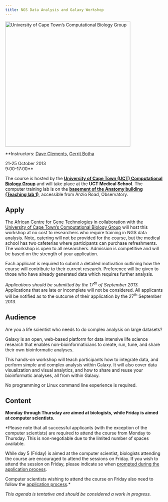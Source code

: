 ```yaml
---
title: NGS Data Analysis and Galaxy Workshop
---
```

<div class='center'>
<a href='http://www.cbio.uct.ac.za/'><img src='/Images/Logos/CBioUCapeTownLogo.png' alt='University of Cape Town’s Computational Biology Group' width="400" /></a>



**Instructors: [Dave Clements](/src/DaveClements/index.md), [Gerrit Botha](http://www.cbio.uct.ac.za/people/5-gerrit-botha.html)

21-25 October 2013<br />
9:00-17:00**  <br />

The course is hosted by the **[University of Cape Town (UCT) Computational Biology Group](http://www.cbio.uct.ac.za/)** and will take place at the **UCT Medical School**. The computer training lab is on the **[basement of the Anatomy building (Teaching lab 1)](http://www.lib.uct.ac.za/medical/about/location/)**, accessible from Anzio Road, Observatory.
</div>

## Apply

The [African Centre for Gene Technologies](http://www.acgt.co.za/) in collaboration with the [University of Cape Town’s Computational Biology Group](http://www.cbio.uct.ac.za/) will host this workshop at no cost to researchers who require training in NGS data analysis. Note, catering will not be provided for the course, but the medical school has two cafeterias where participants can purchase refreshments. The workshop is open to all researchers. Admission is competitive and will be based on the strength of your application. 

Each applicant is required to submit a detailed motivation outlining how the course will contribute to their current research. Preference will be given to those who have already generated data which requires further analysis.  

*Applications should be submitted by the 17<sup>th</sup> of September 2013.* Applications that are late or incomplete will not be considered. All applicants will be notified as to the outcome of their application by the 27<sup>th</sup> September 2013. 

## Audience

Are you a life scientist who needs to do complex analysis on large datasets?

Galaxy is an open, web-based platform for data intensive life science research that enables non-bioinformaticians to create, run, tune, and share their own bioinformatic analyses.

This hands-on workshop will teach participants how to integrate data, and perform simple and complex analysis within Galaxy.  It will also cover data visualization and visual analytics, and how to share and reuse your bioinformatic analyses, all from within Galaxy.

No programming or Linux command line experience is required.

## Content

**Monday through Thursday are aimed at biologists, while Friday is aimed at computer scientists.**

<div class='indent'>

*Please note that all successful applicants (with the exception of the computer scientists) are required to attend the course from Monday to Thursday. This is non-negotiable due to the limited number of spaces available.

While day 5 (Friday) is aimed at the computer scientist, biologists attending the course are encouraged to attend the sessions on Friday. If you wish to attend the session on Friday, please indicate so when [prompted during the application process](https://www.surveymonkey.com/s/GalaxyOCT13CPT).

Computer scientists wishing to attend the course on Friday also need to follow the [application process](https://www.surveymonkey.com/s/GalaxyOCT13CPT).*
</div>

*This agenda is tentative and should be considered a work in progress.*

